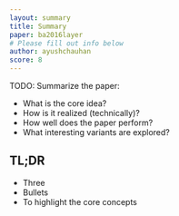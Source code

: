 ```yaml
---
layout: summary
title: Summary
paper: ba2016layer
# Please fill out info below
author: ayushchauhan
score: 8
---
```


TODO: Summarize the paper:
* What is the core idea?
* How is it realized (technically)?
* How well does the paper perform?
* What interesting variants are explored?

## TL;DR
* Three
* Bullets
* To highlight the core concepts
